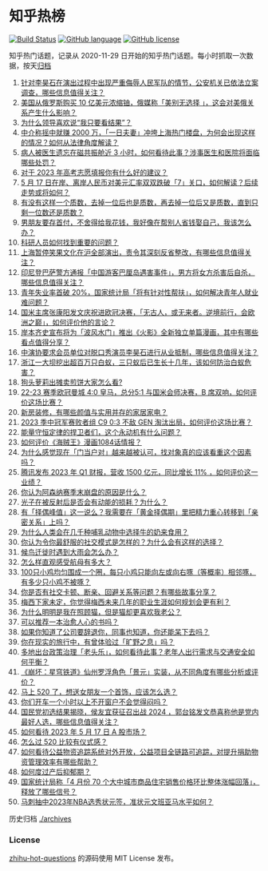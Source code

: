 # 知乎热榜
[![Build Status](https://github.com/ToWeLong/zhihu-hot-questions/workflows/CI/badge.svg)](https://github.com/ToWeLong/zhihu-hot-questions/actions)
[![GitHub language](https://img.shields.io/badge/language-golang-orange.svg)](https://golang.org/)
[![GitHub license](https://img.shields.io/github/license/ToWeLong/zhihu-hot-questions)](https://github.com/ToWeLong/zhihu-hot-questions/blob/main/LICENSE)

知乎热门话题，记录从 2020-11-29 日开始的知乎热门话题。每小时抓取一次数据，按天[归档](./archives)

<!-- BEGIN -->

1. [针对李昊石在演出过程中出现严重侮辱人民军队的情节，公安机关已依法立案调查，哪些信息值得关注？](https://www.zhihu.com/question/601556809)
1. [美国从俄罗斯购买 10 亿美元浓缩铀，俄媒称「美别无选择 」，这会对美俄关系产生什么影响？](https://www.zhihu.com/question/601071574)
1. [为什么领导喜欢说“我只要看结果”？](https://www.zhihu.com/question/593292093)
1. [中介称摇中就赚 2000 万，「一日夫妻」冲垮上海热门楼盘，为何会出现这样的情况？如何从法律角度解读？](https://www.zhihu.com/question/601479415)
1. [病人被医生遗忘在磁共振舱近 3 小时，如何看待此事？涉事医生和医院将面临哪些处罚？](https://www.zhihu.com/question/601373169)
1. [对于 2023 年高考志愿填报你有什么好的建议？](https://www.zhihu.com/question/598956538)
1. [5 月 17 日在岸、离岸人民币对美元汇率双双跌破「7」关口，如何解读？后续走势或将如何？](https://www.zhihu.com/question/601478557)
1. [有没有这样一个质数，去掉一位后也是质数，再去掉一位后又是质数，直到只剩一位数还是质数？](https://www.zhihu.com/question/599300504)
1. [男朋友要存首付，不舍得给我花钱，我好像在帮别人省钱娶自己，我该怎么办？](https://www.zhihu.com/question/596279026)
1. [科研人员如何找到重要的问题？](https://www.zhihu.com/question/509540316)
1. [上海暂停笑果文化在沪全部演出，责令其深刻反省整改，有哪些信息值得关注？](https://www.zhihu.com/question/601503908)
1. [印尼登巴萨警方通报「中国游客巴厘岛遇害事件」，男方将女方杀害后自杀，哪些信息值得关注？](https://www.zhihu.com/question/601479829)
1. [青年失业率首破 20%，国家统计局「将有针对性帮扶」，如何解决青年人就业难问题？](https://www.zhihu.com/question/601290323)
1. [国米主席张康阳发文庆祝进欧冠决赛，「无古人，或无来者。逆境前行，会欧洲之巅」，如何评价他的言论？](https://www.zhihu.com/question/601466771)
1. [岸本齐史宣布将为「波风水门」推出《火影》全新独立单篇漫画，其中有哪些看点值得分享？](https://www.zhihu.com/question/601337947)
1. [中演协要求会员单位对脱口秀演员李昊石进行从业抵制，哪些信息值得关注？](https://www.zhihu.com/question/601542640)
1. [浙江一大坝挖出超百万只白蚁，三只蚁后已生长十几年，该如何防治白蚁危害？](https://www.zhihu.com/question/597416618)
1. [狗头萝莉出摊卖煎饼大家怎么看?](https://www.zhihu.com/question/600293513)
1. [22-23 赛季欧冠曼城 4:0 皇马，总分5:1 与国米会师决赛，B 席双响，如何评价这场比赛？](https://www.zhihu.com/question/601602732)
1. [新房装修，有哪些颜值与实用并存的家居家电？](https://www.zhihu.com/question/526860026)
1. [2023 季中冠军赛败者组 C9 0:3 不敌 GEN 淘汰出局，如何评价这场比赛？](https://www.zhihu.com/question/601535655)
1. [能量守恒定律的捍卫者们，这个永动机有什么问题？](https://www.zhihu.com/question/412723373)
1. [如何评价《海贼王》漫画1084话情报？](https://www.zhihu.com/question/600764318)
1. [为什么感觉现在「门当户对」越来越被认可，找对象真的应该看重这个因素吗？](https://www.zhihu.com/question/599386750)
1. [腾讯发布 2023 年 Q1 财报，营收 1500 亿元，同比增长 11% ，如何评价这一业绩？](https://www.zhihu.com/question/601495985)
1. [你认为阿森纳赛季末崩盘的原因是什么？](https://www.zhihu.com/question/601020882)
1. [光子在被反射后是否会有动能的损耗？为什么？](https://www.zhihu.com/question/509589474)
1. [有「择偶峰值」这一说么？我需要在「黄金择偶期」里把精力重心转移到「亲密关系」上吗？](https://www.zhihu.com/question/599383053)
1. [为什么人类会在几千种哺乳动物中选择牛的奶来食用？](https://www.zhihu.com/question/600299400)
1. [你认为令你最舒服的社交模式是怎样的？为什么会有这样的选择？](https://www.zhihu.com/question/600490573)
1. [候鸟迁徙时遇到大雨会怎么办？](https://www.zhihu.com/question/599613660)
1. [怎么样直观感受航母有多大？](https://www.zhihu.com/question/538697366)
1. [100只小鸡均匀围成一个圈，每只小鸡只能向左或向右啄（等概率）相邻啄，有多少只小鸡不被啄？](https://www.zhihu.com/question/601078599)
1. [你是否有社交卡顿、断亲、回避关系等问题？有哪些故事分享？](https://www.zhihu.com/question/600490565)
1. [梅西下家未定，你觉得梅西未来几年的职业生涯如何规划会更有利？](https://www.zhihu.com/question/601359002)
1. [为什么明明是我在照顾猫，但是猫却更喜欢我老公？](https://www.zhihu.com/question/598606116)
1. [可以推荐一本治愈人心的书吗？](https://www.zhihu.com/question/601269815)
1. [如果你知道了公司要辞退你，同事也知道，你还能呆下去吗？](https://www.zhihu.com/question/591492739)
1. [你在现实的旅行中，有曾体验过「旷野之息」吗？](https://www.zhihu.com/question/599400275)
1. [多地出台政策治理「老头乐」，如何看待此事？老年人出行需求与交通安全如何平衡？](https://www.zhihu.com/question/601435553)
1. [《崩坏：星穹铁道》仙州罗浮角色「景元」实装，从不同角度有哪些分析或评价？](https://www.zhihu.com/question/601469094)
1. [马上 520 了，想送女朋友一个首饰，应该怎么选？](https://www.zhihu.com/question/599194554)
1. [你们开车一个小时以上不开窗户不会觉得闷吗？](https://www.zhihu.com/question/598999807)
1. [国民党初选结果揭晓，侯友宜获征召出战 2024 ，郭台铭发文恭喜称他是党内最好人选，哪些信息值得关注？](https://www.zhihu.com/question/601436538)
1. [如何看待 2023 年 5 月 17 日 A 股市场？](https://www.zhihu.com/question/601343134)
1. [怎么过 520 比较有仪式感？](https://www.zhihu.com/question/599194420)
1. [如何看待公益物资追踪系统对外开放，公益项目全链路可追踪，对提升捐助物资管理效率有哪些帮助？](https://www.zhihu.com/question/601437339)
1. [如何度过产后抑郁期？](https://www.zhihu.com/question/526471395)
1. [国家统计局称「4 月份 70 个大中城市商品住宅销售价格环比整体涨幅回落」，释放了哪些信号？](https://www.zhihu.com/question/601436640)
1. [马刺抽中2023年NBA选秀状元签，准状元文班亚马水平如何？](https://www.zhihu.com/question/601426292)

<!-- END -->

历史归档 [./archives](./archives)


### License
[zhihu-hot-questions](https://github.com/towelong/zhihu-hot-questions) 的源码使用 MIT License 发布。